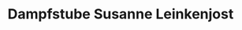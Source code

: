 ---
title: "Dampfstube Susanne Leinkenjost"
url: /verl/dampfstube-susanne-leinkenjost/
shop: Wäscherei
---